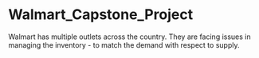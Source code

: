 # Walmart_Capstone_Project
Walmart has multiple outlets across the country. They are facing issues in managing the inventory - to match the demand with respect to supply.

